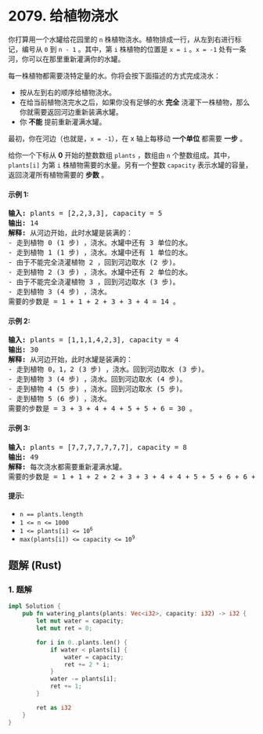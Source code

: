 # 2079. 给植物浇水
你打算用一个水罐给花园里的 `n` 株植物浇水。植物排成一行，从左到右进行标记，编号从 `0` 到 `n - 1` 。其中，第 `i` 株植物的位置是 `x = i` 。`x = -1` 处有一条河，你可以在那里重新灌满你的水罐。

每一株植物都需要浇特定量的水。你将会按下面描述的方式完成浇水：
* 按从左到右的顺序给植物浇水。
* 在给当前植物浇完水之后，如果你没有足够的水 **完全** 浇灌下一株植物，那么你就需要返回河边重新装满水罐。
* 你 **不能** 提前重新灌满水罐。

最初，你在河边（也就是，`x = -1`），在 x 轴上每移动 **一个单位** 都需要 **一步** 。

给你一个下标从 **0** 开始的整数数组 `plants` ，数组由 `n` 个整数组成。其中，`plants[i]` 为第 `i` 株植物需要的水量。另有一个整数 `capacity` 表示水罐的容量，返回浇灌所有植物需要的 **步数** 。

#### 示例 1:
<pre>
<strong>输入:</strong> plants = [2,2,3,3], capacity = 5
<strong>输出:</strong> 14
<strong>解释:</strong> 从河边开始，此时水罐是装满的：
- 走到植物 0 (1 步) ，浇水。水罐中还有 3 单位的水。
- 走到植物 1 (1 步) ，浇水。水罐中还有 1 单位的水。
- 由于不能完全浇灌植物 2 ，回到河边取水 (2 步)。
- 走到植物 2 (3 步) ，浇水。水罐中还有 2 单位的水。
- 由于不能完全浇灌植物 3 ，回到河边取水 (3 步)。
- 走到植物 3 (4 步) ，浇水。
需要的步数是 = 1 + 1 + 2 + 3 + 3 + 4 = 14 。
</pre>

#### 示例 2:
<pre>
<strong>输入:</strong> plants = [1,1,1,4,2,3], capacity = 4
<strong>输出:</strong> 30
<strong>解释:</strong> 从河边开始，此时水罐是装满的：
- 走到植物 0，1，2 (3 步) ，浇水。回到河边取水 (3 步)。
- 走到植物 3 (4 步) ，浇水。回到河边取水 (4 步)。
- 走到植物 4 (5 步) ，浇水。回到河边取水 (5 步)。
- 走到植物 5 (6 步) ，浇水。
需要的步数是 = 3 + 3 + 4 + 4 + 5 + 5 + 6 = 30 。
</pre>

#### 示例 3:
<pre>
<strong>输入:</strong> plants = [7,7,7,7,7,7,7], capacity = 8
<strong>输出:</strong> 49
<strong>解释:</strong> 每次浇水都需要重新灌满水罐。
需要的步数是 = 1 + 1 + 2 + 2 + 3 + 3 + 4 + 4 + 5 + 5 + 6 + 6 + 7 = 49 。
</pre>

#### 提示:
* `n == plants.length`
* `1 <= n <= 1000`
* <code>1 <= plants[i] <= 10<sup>6</sup></code>
* <code>max(plants[i]) <= capacity <= 10<sup>9</sup></code>

## 题解 (Rust)

### 1. 题解
```Rust
impl Solution {
    pub fn watering_plants(plants: Vec<i32>, capacity: i32) -> i32 {
        let mut water = capacity;
        let mut ret = 0;

        for i in 0..plants.len() {
            if water < plants[i] {
                water = capacity;
                ret += 2 * i;
            }
            water -= plants[i];
            ret += 1;
        }

        ret as i32
    }
}
```
